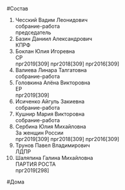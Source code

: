 #Состав  
1. Чесский Вадим Леонидович  
    собрание-работа  
    председатель  
2. Базин Даниил Александрович  
    КПРФ  
3. Боклан Юлия Игоревна  
    СР  
    прг2019[309] прг2018[309] прг2016[309]  
4. Валиева Линара Талгатовна  
    собрание-работа  
5. Головкина Алёна Викторовна  
    ЕР  
    прг2019[309]  
6. Исиченко Айгуль Закиевна  
    собрание-работа  
7. Кушнир Мария Викторовна  
    собрание-работа  
8. Сербина Юлия Михайловна  
    За женщин России  
    прг2019[309] прг2018[309] прг2016[309]  
9. Трунов Павел Владимирович  
    ЛДПР  
10. Шаляпина Галина Михайловна  
    ПАРТИЯ РОСТА  
    прг2019[298]  
  
#Дома  
  
